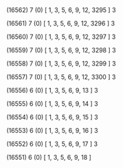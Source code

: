 (16562) 7 (0) [ 1, 3, 5, 6, 9, 12, 3295 ] 3 


(16561) 7 (0) [ 1, 3, 5, 6, 9, 12, 3296 ] 3 


(16560) 7 (0) [ 1, 3, 5, 6, 9, 12, 3297 ] 3 


(16559) 7 (0) [ 1, 3, 5, 6, 9, 12, 3298 ] 3 


(16558) 7 (0) [ 1, 3, 5, 6, 9, 12, 3299 ] 3 


(16557) 7 (0) [ 1, 3, 5, 6, 9, 12, 3300 ] 3 


(16556) 6 (0) [ 1, 3, 5, 6, 9, 13 ] 3 


(16555) 6 (0) [ 1, 3, 5, 6, 9, 14 ] 3 


(16554) 6 (0) [ 1, 3, 5, 6, 9, 15 ] 3 


(16553) 6 (0) [ 1, 3, 5, 6, 9, 16 ] 3 


(16552) 6 (0) [ 1, 3, 5, 6, 9, 17 ] 3 


(16551) 6 (0) [ 1, 3, 5, 6, 9, 18 ]  

